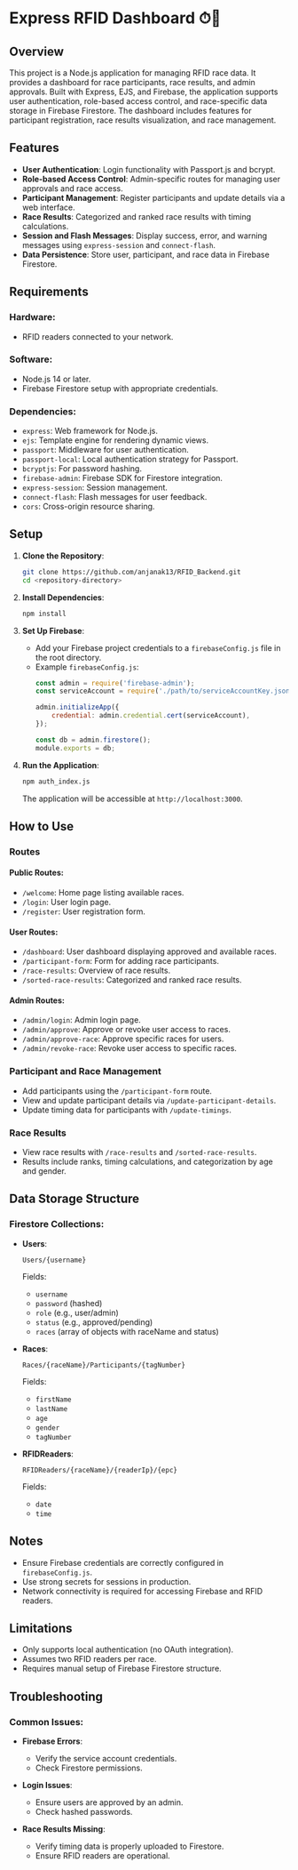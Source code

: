 # Express RFID Dashboard ⏱🏁

## Overview
This project is a Node.js application for managing RFID race data. It provides a dashboard for race participants, race results, and admin approvals. Built with Express, EJS, and Firebase, the application supports user authentication, role-based access control, and race-specific data storage in Firebase Firestore. The dashboard includes features for participant registration, race results visualization, and race management.

## Features
- **User Authentication**: Login functionality with Passport.js and bcrypt.
- **Role-based Access Control**: Admin-specific routes for managing user approvals and race access.
- **Participant Management**: Register participants and update details via a web interface.
- **Race Results**: Categorized and ranked race results with timing calculations.
- **Session and Flash Messages**: Display success, error, and warning messages using `express-session` and `connect-flash`.
- **Data Persistence**: Store user, participant, and race data in Firebase Firestore.

## Requirements

### Hardware:
- RFID readers connected to your network.

### Software:
- Node.js 14 or later.
- Firebase Firestore setup with appropriate credentials.

### Dependencies:
- `express`: Web framework for Node.js.
- `ejs`: Template engine for rendering dynamic views.
- `passport`: Middleware for user authentication.
- `passport-local`: Local authentication strategy for Passport.
- `bcryptjs`: For password hashing.
- `firebase-admin`: Firebase SDK for Firestore integration.
- `express-session`: Session management.
- `connect-flash`: Flash messages for user feedback.
- `cors`: Cross-origin resource sharing.

## Setup

1. **Clone the Repository**:
   ```bash
   git clone https://github.com/anjanak13/RFID_Backend.git
   cd <repository-directory>
   ```

2. **Install Dependencies**:
   ```bash
   npm install
   ```

3. **Set Up Firebase**:
   - Add your Firebase project credentials to a `firebaseConfig.js` file in the root directory.
   - Example `firebaseConfig.js`:
     ```javascript
     const admin = require('firebase-admin');
     const serviceAccount = require('./path/to/serviceAccountKey.json');

     admin.initializeApp({
         credential: admin.credential.cert(serviceAccount),
     });

     const db = admin.firestore();
     module.exports = db;
     ```

4. **Run the Application**:
   ```bash
   npm auth_index.js
   ```
   The application will be accessible at `http://localhost:3000`.

## How to Use

### Routes

#### Public Routes:
- `/welcome`: Home page listing available races.
- `/login`: User login page.
- `/register`: User registration form.

#### User Routes:
- `/dashboard`: User dashboard displaying approved and available races.
- `/participant-form`: Form for adding race participants.
- `/race-results`: Overview of race results.
- `/sorted-race-results`: Categorized and ranked race results.

#### Admin Routes:
- `/admin/login`: Admin login page.
- `/admin/approve`: Approve or revoke user access to races.
- `/admin/approve-race`: Approve specific races for users.
- `/admin/revoke-race`: Revoke user access to specific races.

### Participant and Race Management
- Add participants using the `/participant-form` route.
- View and update participant details via `/update-participant-details`.
- Update timing data for participants with `/update-timings`.

### Race Results
- View race results with `/race-results` and `/sorted-race-results`.
- Results include ranks, timing calculations, and categorization by age and gender.

## Data Storage Structure

### Firestore Collections:
- **Users**:
  ```
  Users/{username}
  ```
  Fields:
  - `username`
  - `password` (hashed)
  - `role` (e.g., user/admin)
  - `status` (e.g., approved/pending)
  - `races` (array of objects with raceName and status)

- **Races**:
  ```
  Races/{raceName}/Participants/{tagNumber}
  ```
  Fields:
  - `firstName`
  - `lastName`
  - `age`
  - `gender`
  - `tagNumber`

- **RFIDReaders**:
  ```
  RFIDReaders/{raceName}/{readerIp}/{epc}
  ```
  Fields:
  - `date`
  - `time`

## Notes
- Ensure Firebase credentials are correctly configured in `firebaseConfig.js`.
- Use strong secrets for sessions in production.
- Network connectivity is required for accessing Firebase and RFID readers.

## Limitations
- Only supports local authentication (no OAuth integration).
- Assumes two RFID readers per race.
- Requires manual setup of Firebase Firestore structure.

## Troubleshooting

### Common Issues:
- **Firebase Errors**:
  - Verify the service account credentials.
  - Check Firestore permissions.

- **Login Issues**:
  - Ensure users are approved by an admin.
  - Check hashed passwords.

- **Race Results Missing**:
  - Verify timing data is properly uploaded to Firestore.
  - Ensure RFID readers are operational.

